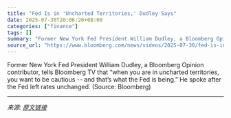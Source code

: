 ```yaml
---
title: "Fed Is in 'Uncharted Territories,' Dudley Says"
date: 2025-07-30T20:06:26+08:00
categories: ["finance"]
tags: []
summary: "Former New York Fed President William Dudley, a Bloomberg Opinion contributor, tells Bloomberg TV that “when you are in uncharted territories, you want to be cautious -- and that’s what the Fed is bei"
source_url: "https://www.bloomberg.com/news/videos/2025-07-30/fed-is-in-uncharted-territories-dudley-says-video"
---
```


Former New York Fed President William Dudley, a Bloomberg Opinion contributor, tells Bloomberg TV that “when you are in uncharted territories, you want to be cautious -- and that’s what the Fed is being.” He spoke after the Fed left rates unchanged. (Source: Bloomberg)

---

*来源: [原文链接](https://www.bloomberg.com/news/videos/2025-07-30/fed-is-in-uncharted-territories-dudley-says-video)*
